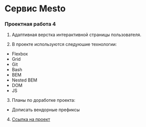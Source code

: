# Сервис Mesto
### Проектная работа 4


1. Адаптивная верстка интерактивной страницы пользователя.

2. В проекте используются следуюшие технологии:

* Flexbox
* Grid
* Git
* Bash
* BEM
* Nested BEM
* DOM
* JS

3. Планы по доработке проекта:

* Дописать вендорные префиксы

4. [Ссылка на проект](https://artandreeva.github.io/mesto/)
